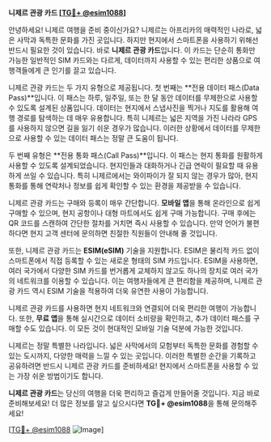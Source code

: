 **니제르 관광 카드 [[TG💪+ @esim1088](https://t.me/s/esim1088)]**

안녕하세요! 니제르 여행을 준비 중이신가요? 니제르는 아프리카의 매력적인 나라로, 넓은 사막과 독특한 문화를 가진 곳입니다. 하지만 현지에서 스마트폰을 사용하기 위해선 반드시 필요한 것이 있습니다. 바로 **니제르 관광 카드**입니다. 이 카드는 단순히 통화만 가능한 일반적인 SIM 카드와는 다르게, 데이터까지 사용할 수 있는 편리한 상품으로 여행객들에게 큰 인기를 끌고 있습니다.

니제르 관광 카드는 두 가지 유형으로 제공됩니다. 첫 번째는 **전용 데이터 패스(Data Pass)**입니다. 이 패스는 하루, 일주일, 또는 한 달 동안 데이터를 무제한으로 사용할 수 있도록 설계된 상품입니다. 데이터는 현지에서 스냅사진을 찍거나 지도를 활용해 여행 경로를 탐색하는 데 매우 유용합니다. 특히 니제르는 넓은 지역을 가진 나라라 GPS를 사용하지 않으면 길을 잃기 쉬운 경우가 많습니다. 이러한 상황에서 데이터를 무제한으로 사용할 수 있는 데이터 패스는 정말 큰 도움이 됩니다.

두 번째 유형은 **전용 통화 패스(Call Pass)**입니다. 이 패스는 현지 통화를 원활하게 사용할 수 있도록 설계되었습니다. 현지인들과 대화하거나 긴급 연락이 필요할 때 유용하게 쓰일 수 있습니다. 특히 니제르에서는 와이파이가 잘 되지 않는 경우가 많아, 현지 통화를 통해 연락처나 정보를 쉽게 확인할 수 있는 환경을 제공받을 수 있습니다.

니제르 관광 카드는 구매와 등록이 매우 간단합니다. **모바일 앱**을 통해 온라인으로 쉽게 구매할 수 있으며, 현지 공항이나 대형 마트에서도 쉽게 구매 가능합니다. 구매 후에는 QR 코드를 스캔하여 간단한 절차를 거치면 즉시 사용할 수 있습니다. 만약 언어가 불편하다면 현지 고객 센터에 문의하면 친절한 직원들이 안내해 줄 것입니다.

또한, 니제르 관광 카드는 **ESIM(eSIM)** 기술을 지원합니다. ESIM은 물리적 카드 없이 스마트폰에서 직접 등록할 수 있는 새로운 형태의 SIM 카드입니다. ESIM을 사용하면, 여러 국가에서 다양한 SIM 카드를 번거롭게 교체하지 않고도 하나의 장치로 여러 국가의 네트워크를 이용할 수 있습니다. 이는 여행자들에게 큰 편리함을 제공하며, 니제르 관광 카드 역시 ESIM 기술을 적용하여 더욱 유연한 사용이 가능합니다.

니제르 관광 카드를 사용하면 현지 네트워크와 연결되어 더욱 편리한 여행이 가능합니다. 또한, **무료 앱**을 통해 실시간으로 데이터 소비량을 확인하고, 추가 데이터 패스를 구매할 수도 있습니다. 이 모든 것이 현대적인 모바일 기술 덕분에 가능한 것입니다.

니제르는 정말 특별한 나라입니다. 넓은 사막에서의 모험부터 독특한 문화를 경험할 수 있는 도시까지, 다양한 매력을 느낄 수 있는 곳입니다. 이러한 특별한 순간을 기록하고 공유하려면 반드시 니제르 관광 카드를 준비하세요! 현지에서 스마트폰을 사용할 수 있는 가장 쉬운 방법이기도 합니다.

**니제르 관광 카드**는 당신의 여행을 더욱 편리하고 즐겁게 만들어줄 것입니다. 지금 바로 준비해보세요! 더 많은 정보를 알고 싶으시다면 **TG💪+ @esim1088**을 통해 문의해주세요!

[[TG💪+ @esim1088](https://t.me/s/esim1088) ![Image](https://i.postimg.cc/Y0z9fWf4/image.png)]